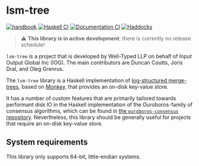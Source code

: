 # lsm-tree

[![handbook](https://img.shields.io/badge/policy-Cardano%20Engineering%20Handbook-informational)](https://input-output-hk.github.io/cardano-engineering-handbook)
[![Haskell CI](https://img.shields.io/github/actions/workflow/status/input-output-hk/lsm-tree/haskell.yml?label=Build)](https://github.com/input-output-hk/lsm-tree/actions/workflows/haskell.yml)
[![Documentation CI](https://img.shields.io/github/actions/workflow/status/input-output-hk/lsm-tree/documentation.yml?label=Documentation%20build)](https://github.com/input-output-hk/lsm-tree/actions/workflows/documentation.yml)
[![Haddocks](https://img.shields.io/badge/documentation-Haddocks-purple)](https://input-output-hk.github.io/lsm-tree/)

> :warning: **This library is in active development**: there is currently no
> release schedule!

`lsm-tree` is a project that is developed by Well-Typed LLP on behalf of Input Output Global Inc (IOG). The main contributors are Duncan Coutts, Joris Dral, and Oleg Grenrus.

The `lsm-tree` library is a Haskell implementation of [log-structured merge-trees](https://en.wikipedia.org/wiki/Log-structured_merge-tree), based on [Monkey](https://dl.acm.org/doi/abs/10.1145/3035918.3064054), that provides an on-disk key-value store.

It has a number of custom features that are primarily tailored towards performant disk IO in the Haskell implementation of the Ouroboros-family of consensus algorithms, which can be found in [the `ouroboros-consensus` repository](https://github.com/IntersectMBO/ouroboros-consensus). Nevertheless, this library should be generally useful for projects that require an on-disk key-value store.

## System requirements

This library only supports 64-bit, little-endian systems.